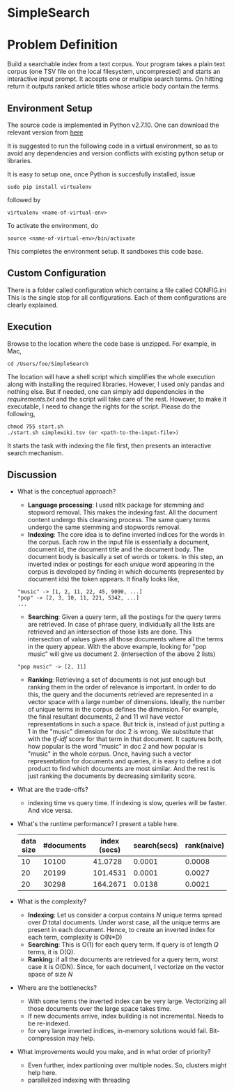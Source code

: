 # SimpleSearch

# Problem Definition
Build a searchable index from a text corpus. Your program takes a plain text corpus (one TSV file
on the local filesystem, uncompressed) and starts an interactive input prompt. It accepts one or
multiple search terms. On hitting return it outputs ranked article titles whose article body contain
the terms.



## Environment Setup
The source code is implemented in Python v2.7.10. One can download the relevant version
from [here](https://www.python.org/downloads/release/python-2710/)

It is suggested to run the following code in a virtual environment, so as to avoid any dependencies and
version conflicts with existing python setup or libraries.

It is easy to setup one, once Python is succesfully installed, issue
```
sudo pip install virtualenv
```
followed by
```
virtualenv <name-of-virtual-env>
```

To activate the environment, do
```
source <name-of-virtual-env>/bin/activate
```
This completes the environment setup. It sandboxes this code base.

## Custom Configuration

There is a folder called configuration which contains a file called CONFIG.ini
This is the single stop for all configurations. Each of them configurations are  clearly explained.

## Execution

Browse to the location where the code base is unzipped. For example, in Mac,
```
cd /Users/foo/SimpleSearch
```

The location will have a shell script which simplifies the whole execution along with installing the required libraries.
However, I used only pandas and nothing else. But if needed, one can simply add dependencies in the
*requirements.txt* and the script will take care of the rest. However, to make it executable, I need to change the
rights for the script. Please do the following,
```
chmod 755 start.sh
./start.sh simplewiki.tsv (or <path-to-the-input-file>)
```
It starts the task with indexing the file first, then presents an interactive search mechanism.

## Discussion
* What is the conceptual approach?
  + **Language processing**: I used nltk package
   for stemming and stopword removal. This makes the indexing fast. All the document content undergo this cleansing process. The same query terms undergo the same stemming and stopwords removal.
  + **Indexing**: The core idea is to define inverted indices for the words in the corpus.
  Each row in the input file is essentially a document, document id, the document title and the document body.
  The document body is basically a set of words or tokens. In this step, an inverted index or postings for each *unique* word appearing
  in the corpus is developed by finding in which documents (represented by document ids) the token appears. It finally looks like,
  ```
  "music" -> [1, 2, 11, 22, 45, 9090, ...]
  "pop" -> [2, 3, 10, 11, 221, 5342, ...]
  ...
  ```
  + **Searching**: Given a query term, all the postings for the query terms are retrieved.
  In case of phrase query, individually all the lists are retrieved and an intersection of those lists are done. This intersection of values
  gives all those documents where all the terms in the query appear. With the above example,
  looking for "pop music" will give us document 2. (intersection of the above 2 lists)
  ```
  "pop music" -> [2, 11]
  ```
  + **Ranking**:
  Retrieving a set of documents is not just enough but ranking them in the order of
  relevance is important. In order to do this, the query and the documents retrieved are represented in a vector space with a large number of dimensions.
  Ideally, the number of unique terms in the corpus defines the dimension. For example, the final resultant documents, 2 and 11 wil have vector representations in such a space.
  But trick is, instead of just putting a 1 in the "music" dimension for doc 2 is wrong. We substitute that with the *tf-idf* score for that term in that document. It captures both, how popular is the word "music" in doc 2 and how popular is "music" in the whole corpus.
  Once, having such a vector representation for documents and queries, it is easy to define a dot product to find which documents are most similar.
  And the rest is just ranking the documents by decreasing similarity score.

* What are the trade-offs?
  + indexing time vs query time. If indexing is slow, queries will be faster. And vice versa.

* What's the runtime performance?
  I present a table here.


   data size| #documents  | index (secs)  | search(secs)  | rank(naive) | rank(tf-idf)
   --- |---|---| ---|--- | ---
   10 | 10100 | 41.0728 | 0.0001  | 0.0008 | -
   20 | 20199 | 101.4531 | 0.0001  | 0.0027 | -
   20 | 30298 | 164.2671  | 0.0138 | 0.0021 | -



* What is the complexity?
  + **Indexing**: Let us consider a corpus contains *N* unique terms spread over *D* total documents.
  Under worst case, all the unique terms are present in each document. Hence, to create an inverted index for each term, complexity is O(N*D)
  + **Searching**: This is O(1) for each query term. If query is of length *Q* terms, it is O(Q).
  + **Ranking**: if all the documents are retrieved for a query term, worst case it is O(DN). Since, for each document, I vectorize on the vector space of size *N*

* Where are the bottlenecks?
  + With some terms the inverted index can be very large. Vectorizing all those documents over the large space takes time.
  + If new documents arrive, index building is not incremental. Needs to be re-indexed.
  + for very large inverted indices, in-memory solutions would fail. Bit-compression may help.

* What improvements would you make, and in what order of priority?
  + Even further, index partioning over multiple nodes. So, clusters might help here.
  + parallelized indexing with threading